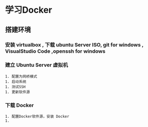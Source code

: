 # 学习Docker
## 搭建环境
### 安装 virtualbox , 下载 ubuntu Server ISO, git for windows , VisualStudio Code ,openssh for windows
### 建立 Ubuntu Server 虚拟机
    1. 配置为网桥模式
    1. 启动系统
    1. 测试SSH
    1. 更新软件源
### 下载 Docker
    1. 配置Docker软件源，安装 Docker
    1. 